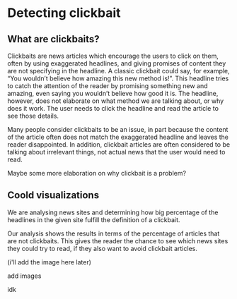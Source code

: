 # Detecting clickbait 

## What are clickbaits?

Clickbaits are news articles which encourage the users to click on them, often by using exaggerated headlines, and giving promises of content they are not specifying in the headline. A classic clickbait could say, for example, “You wouldn’t believe how amazing this new method is!”. This headline tries to catch the attention of the reader by promising something new and amazing, even saying you wouldn’t believe how good it is. The headline, however, does not elaborate on what method we are talking about, or why does it work. The user needs to click the headline and read the article to see those details. 

Many people consider clickbaits to be an issue, in part because the content of the article often does not match the exaggerated headline and leaves the reader disappointed. In addition, clickbait articles are often considered to be talking about irrelevant things, not actual news that the user would need to read. 

Maybe some more elaboration on why clickbait is a problem? 

## Coold visualizations

We are analysing news sites and determining how big percentage of the headlines in the given site fulfill the definition of a clickbait. 

Our analysis shows the results in terms of the percentage of articles that are not clickbaits. This gives the reader the chance to see which news sites they could try to read, if they also want to avoid clickbait articles. 

(i'll add the image here later)


add images

idk
